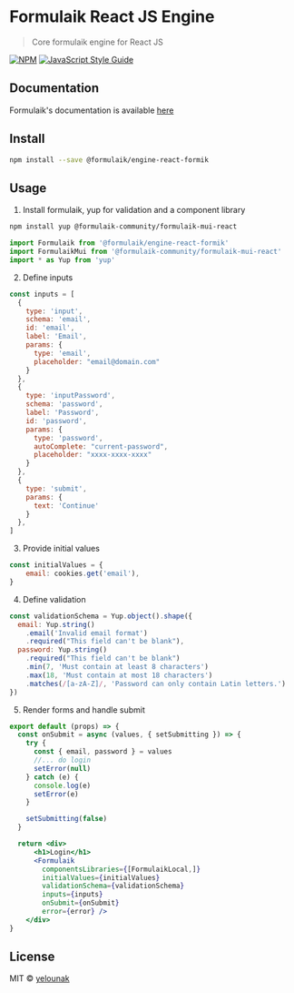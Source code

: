 # Formulaik React JS Engine

> Core formulaik engine for React JS

[![NPM](https://img.shields.io/npm/v/formulaik.svg)](https://www.npmjs.com/package/formulaik) [![JavaScript Style Guide](https://img.shields.io/badge/code_style-standard-brightgreen.svg)](https://standardjs.com)

## Documentation
Formulaik's documentation is available [here](https://formulaik-core.github.io/documentation/)

## Install

```bash
npm install --save @formulaik/engine-react-formik
```

## Usage

1. Install formulaik, yup for validation and a component library

```bash
npm install yup @formulaik-community/formulaik-mui-react
```

```jsx
import Formulaik from '@formulaik/engine-react-formik'
import FormulaikMui from '@formulaik-community/formulaik-mui-react'
import * as Yup from 'yup'
```

2. Define inputs

```jsx
const inputs = [
  {
    type: 'input',
    schema: 'email',
    id: 'email',
    label: 'Email',
    params: {
      type: 'email',
      placeholder: "email@domain.com"
    }
  },
  {
    type: 'inputPassword',
    schema: 'password',
    label: 'Password',
    id: 'password',
    params: {
      type: 'password',
      autoComplete: "current-password",
      placeholder: "xxxx-xxxx-xxxx"
    }
  },
  {
    type: 'submit',
    params: {
      text: 'Continue'
    }
  },
]
```

3. Provide initial values

```jsx
const initialValues = {
    email: cookies.get('email'),
}
```

4. Define validation

```jsx
const validationSchema = Yup.object().shape({
  email: Yup.string()
    .email('Invalid email format')
    .required("This field can't be blank"),
  password: Yup.string()
    .required("This field can't be blank")
    .min(7, 'Must contain at least 8 characters')
    .max(18, 'Must contain at most 18 characters')
    .matches(/[a-zA-Z]/, 'Password can only contain Latin letters.')
})
```

5. Render forms and handle submit

```jsx
export default (props) => {
  const onSubmit = async (values, { setSubmitting }) => {
    try {
      const { email, password } = values
      //... do login
      setError(null)
    } catch (e) {
      console.log(e)
      setError(e)
    }

    setSubmitting(false)
  }

  return <div>
      <h1>Login</h1>
      <Formulaik
        componentsLibraries={[FormulaikLocal,]}
        initialValues={initialValues}
        validationSchema={validationSchema}
        inputs={inputs}
        onSubmit={onSubmit}
        error={error} />
    </div>
}
```



## License

MIT © [yelounak](https://github.com/yelounak)
